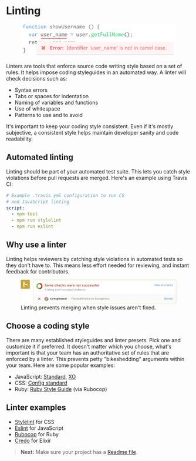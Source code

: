 # Linting

<figure class='-bordered -w60'>
<img src='../images/lint-error.png' alt='Lint error example'>
</figure>

Linters are tools that enforce source code writing style based on a set of rules. It helps impose coding styleguides in an automated way. A linter will check decisions such as:

- Syntax errors
- Tabs or spaces for indentation
- Naming of variables and functions
- Use of whitespace
- Patterns to use and to avoid

It's important to keep your coding style consistent. Even if it's mostly subjective, a consistent style helps maintain developer sanity and code readability.

## Automated linting

Linting should be part of your automated test suite. This lets you catch style violations before pull requests are merged. Here's an example using Travis CI:

```yaml
# Example .travis.yml configuration to run CS
# and JavaScript linting
script:
  - npm test
  - npm run stylelint
  - npm run eslint
```

## Why use a linter

Linting helps reviewers by catching style violations in automated tests so they don't have to. This means less effort needed for reviewing, and instant feedback for contributors.

<figure class='-w80'>
<img src='../images/github-build-failure.png' alt='GitHub build failure example'>
<figcaption>Linting prevents merging when style issues aren't fixed.</figcaption>
</figure>

## Choose a coding style

There are many established styleguides and linter presets. Pick one and customize it if preferred. It doesn't matter which you choose, what's important is that your team has an authoritative set of rules that are enforced by a linter. This prevents petty "bikeshedding" arguments within your team. Here are some popular examples:

- JavaScript: [Standard](http://standardjs.com/), [XO](https://www.npmjs.com/package/xo)
- CSS: [Config standard](https://www.npmjs.com/package/stylelint-config-standard)
- Ruby: [Ruby Style Guide](https://github.com/bbatsov/ruby-style-guide) (via Rubocop)

## Linter examples

- [Stylelint](http://stylelint.io/) for CSS
- [Eslint](http://eslint.org/) for JavaScript
- [Rubocop](https://github.com/bbatsov/rubocop) for Ruby
- [Credo](https://github.com/rrrene/credo) for Elixir

> **Next:** Make sure your project has a [Readme file](readme_files.md).
